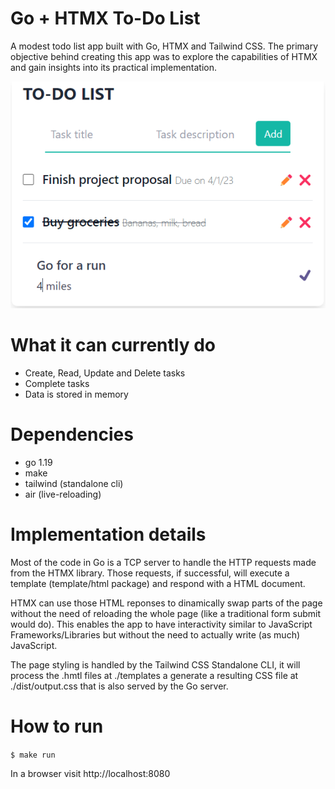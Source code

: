 # Go + HTMX To-Do List
A modest todo list app built with Go, HTMX and Tailwind CSS. The primary objective behind creating this app was to explore the capabilities of HTMX and gain insights into its practical implementation.

![Todo app screenshot](./docs/todo.png)

# What it can currently do

- Create, Read, Update and Delete tasks
- Complete tasks
- Data is stored in memory

# Dependencies
- go 1.19
- make
- tailwind (standalone cli)
- air (live-reloading)

# Implementation details

Most of the code in Go is a TCP server to handle the HTTP requests made from the HTMX library. Those requests, if successful, will execute a template (template/html package) and respond with a HTML document. 

HTMX can use those HTML reponses to dinamically swap parts of the page without the need of reloading the whole page (like a traditional form submit would do). This enables the app to have interactivity similar to JavaScript Frameworks/Libraries but without the need to actually write (as much) JavaScript.

The page styling is handled by the Tailwind CSS Standalone CLI, it will process the .hmtl files at ./templates a generate a resulting CSS file at ./dist/output.css that is also served by the Go server.

# How to run

```$ make run```

In a browser visit  http://localhost:8080 